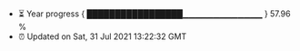 - ⏳ Year progress { █████████████████▁▁▁▁▁▁▁▁▁▁▁▁▁ } 57.96 %
- ⏰ Updated on Sat, 31 Jul 2021 13:22:32 GMT

